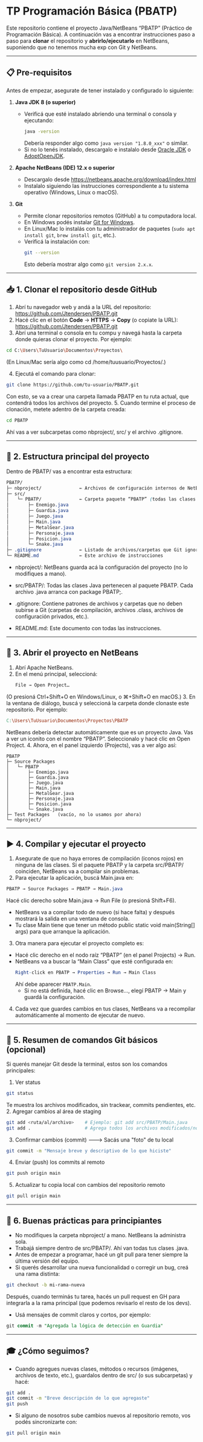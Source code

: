 # TP Programación Básica (PBATP)

Este repositorio contiene el proyecto Java/NetBeans “PBATP” (Práctico de Programación Básica). A continuación vas a encontrar instrucciones paso a paso para **clonar** el repositorio y **abrirlo/ejecutarlo** en NetBeans, suponiendo que no tenemos mucha exp con Git y NetBeans.

---

## 📋 Pre-requisitos

Antes de empezar, asegurate de tener instalado y configurado lo siguiente:

1. **Java JDK 8 (o superior)**  
   - Verificá que esté instalado abriendo una terminal o consola y ejecutando:
     ```bash
     java -version
     ```
     Debería responder algo como `java version "1.8.0_xxx"` o similar.  
   - Si no lo tenés instalado, descargalo e instalalo desde [Oracle JDK](https://www.oracle.com/java/technologies/javase-jdk8-downloads.html) o [AdoptOpenJDK](https://adoptopenjdk.net/).

2. **Apache NetBeans (IDE) 12.x o superior**  
   - Descargalo desde https://netbeans.apache.org/download/index.html  
   - Instalalo siguiendo las instrucciones correspondiente a tu sistema operativo (Windows, Linux o macOS).

3. **Git**  
   - Permite clonar repositorios remotos (GitHub) a tu computadora local.  
   - En Windows podés instalar [Git for Windows](https://gitforwindows.org/).  
   - En Linux/Mac lo instalás con tu administrador de paquetes (`sudo apt install git`, `brew install git`, etc.).  
   - Verificá la instalación con:
     ```bash
     git --version
     ```
     Esto debería mostrar algo como `git version 2.x.x`.

---

## 📥 1. Clonar el repositorio desde GitHub

1. Abrí tu navegador web y andá a la URL del repositorio:
   https://github.com/Jtendersen/PBATP.git
2. Hacé clic en el botón **Code** → **HTTPS** → **Copy** (o copiate la URL):
   https://github.com/Jtendersen/PBATP.git
3. Abrí una terminal o consola en tu compu y navegá hasta la carpeta donde quieras clonar el proyecto. Por ejemplo:
```bash
cd C:\Users\TuUsuario\Documentos\Proyectos\
```
(En Linux/Mac sería algo como cd /home/tuusuario/Proyectos/.)

4. Ejecutá el comando para clonar:
```bash
git clone https://github.com/tu-usuario/PBATP.git
```
Con esto, se va a crear una carpeta llamada PBATP en tu ruta actual, que contendrá todos los archivos del proyecto.
5. Cuando termine el proceso de clonación, metete adentro de la carpeta creada:
```bash
cd PBATP
```
Ahí vas a ver subcarpetas como nbproject/, src/ y el archivo .gitignore.

---

## 📂 2. Estructura principal del proyecto
Dentro de PBATP/ vas a encontrar esta estructura:
```css
PBATP/
├─ nbproject/              ← Archivos de configuración internos de NetBeans
├─ src/
│   └─ PBATP/              ← Carpeta paquete “PBATP” (todas las clases .java acá)
│       ├─ Enemigo.java
│       ├─ Guardia.java
│       ├─ Juego.java
│       ├─ Main.java
│       ├─ MetalGear.java
│       ├─ Personaje.java
│       ├─ Posicion.java
│       └─ Snake.java
├─ .gitignore              ← Listado de archivos/carpetas que Git ignora
└─ README.md               ← Este archivo de instrucciones
```
- nbproject/: NetBeans guarda acá la configuración del proyecto (no lo modifiques a mano).

- src/PBATP/: Todas las clases Java pertenecen al paquete PBATP. Cada archivo .java arranca con package PBATP;.

- .gitignore: Contiene patrones de archivos y carpetas que no deben subirse a Git (carpetas de compilación, archivos .class, archivos de configuración privados, etc.).

- README.md: Este documento con todas las instrucciones.

---

## 🚀 3. Abrir el proyecto en NetBeans
1. Abrí Apache NetBeans.
2. En el menú principal, seleccioná:
   ```mathematica
   File → Open Project…
   ```
(O presioná Ctrl+Shift+O en Windows/Linux, o ⌘+Shift+O en macOS.)
3. En la ventana de diálogo, buscá y seleccioná la carpeta donde clonaste este repositorio. Por ejemplo:
```makefile
C:\Users\TuUsuario\Documentos\Proyectos\PBATP
```
NetBeans debería detectar automáticamente que es un proyecto Java. Vas a ver un iconito con el nombre “PBATP”. Seleccionalo y hacé clic en Open Project.
4. Ahora, en el panel izquierdo (Projects), vas a ver algo así:
```nginx
PBATP
├─ Source Packages
│   └─ PBATP
│       ├─ Enemigo.java
│       ├─ Guardia.java
│       ├─ Juego.java
│       ├─ Main.java
│       ├─ MetalGear.java
│       ├─ Personaje.java
│       ├─ Posicion.java
│       └─ Snake.java
├─ Test Packages   (vacío, no lo usamos por ahora)
└─ nbproject/
```

---

## ▶️ 4. Compilar y ejecutar el proyecto
1. Asegurate de que no haya errores de compilación (íconos rojos) en ninguna de las clases. Si el paquete PBATP y la carpeta src/PBATP/ coinciden, NetBeans va a compilar sin problemas.
2. Para ejecutar la aplicación, buscá Main.java en:
```css
PBATP → Source Packages → PBATP → Main.java
```
Hacé clic derecho sobre Main.java → Run File (o presioná Shift+F6).
- NetBeans va a compilar todo de nuevo (si hace falta) y después mostrará la salida en una ventana de consola.
- Tu clase Main tiene que tener un método public static void main(String[] args) para que arranque la aplicación.
3. Otra manera para ejecutar el proyecto completo es:
- Hacé clic derecho en el nodo raíz “PBATP” (en el panel Projects) → Run.
- NetBeans va a buscar la “Main Class” que esté configurada en:
  ```mathematica
  Right-click en PBATP → Properties → Run → Main Class
  ```
  Ahí debe aparecer ```PBATP.Main```.
  - Si no está definida, hacé clic en Browse…, elegí PBATP → Main y guardá la configuración.
4. Cada vez que guardes cambios en tus clases, NetBeans va a recompilar automáticamente al momento de ejecutar de nuevo.

---

## 📌 5. Resumen de comandos Git básicos (opcional)
Si querés manejar Git desde la terminal, estos son los comandos principales:

1. Ver status
```bash
git status
```
Te muestra los archivos modificados, sin trackear, commits pendientes, etc.
2. Agregar cambios al área de staging
```bash
git add <ruta/al/archivo>    # Ejemplo: git add src/PBATP/Main.java
git add .                    # Agrega todos los archivos modificados/no trackeados
```
3. Confirmar cambios (commit) ---> Sacás una "foto" de tu local
```bash
git commit -m "Mensaje breve y descriptivo de lo que hiciste"
```
4. Enviar (push) los commits al remoto
```bash
git push origin main
```
5. Actualizar tu copia local con cambios del repositorio remoto
```bash
git pull origin main
```

---

## 📝 6. Buenas prácticas para principiantes
- No modifiques la carpeta nbproject/ a mano. NetBeans la administra sola.
- Trabajá siempre dentro de src/PBATP/. Ahí van todas tus clases .java.
- Antes de empezar a programar, hacé un git pull para tener siempre la última versión del equipo.
- Si querés desarrollar una nueva funcionalidad o corregir un bug, creá una rama distinta:
```bash
git checkout -b mi-rama-nueva
```
Después, cuando terminás tu tarea, hacés un pull request en GH para integrarla a la rama principal (que podemos revisarlo el resto de los devs).
- Usá mensajes de commit claros y cortos, por ejemplo:
```sql
git commit -m "Agregada la lógica de detección en Guardia"
```

---

## 🎓 ¿Cómo seguimos?
- Cuando agregues nuevas clases, métodos o recursos (imágenes, archivos de texto, etc.), guardalos dentro de src/ (o sus subcarpetas) y hacé:
```bash
git add .
git commit -m "Breve descripción de lo que agregaste"
git push
```
- Si alguno de nosotros sube cambios nuevos al repositorio remoto, vos podés sincronizarte con:
```bash
git pull origin main
```
